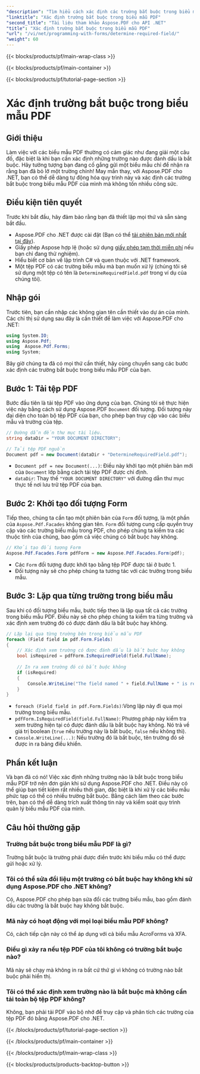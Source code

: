 ```yaml
---
"description": "Tìm hiểu cách xác định các trường bắt buộc trong biểu mẫu PDF bằng Aspose.PDF cho .NET. Hướng dẫn từng bước của chúng tôi giúp đơn giản hóa việc quản lý biểu mẫu và nâng cao quy trình tự động hóa PDF của bạn."
"linktitle": "Xác định trường bắt buộc trong biểu mẫu PDF"
"second_title": "Tài liệu tham khảo Aspose.PDF cho API .NET"
"title": "Xác định trường bắt buộc trong biểu mẫu PDF"
"url": "/vi/net/programming-with-forms/determine-required-field/"
"weight": 60
---
```


{{< blocks/products/pf/main-wrap-class >}}

{{< blocks/products/pf/main-container >}}

{{< blocks/products/pf/tutorial-page-section >}}

# Xác định trường bắt buộc trong biểu mẫu PDF

## Giới thiệu

Làm việc với các biểu mẫu PDF thường có cảm giác như đang giải một câu đố, đặc biệt là khi bạn cần xác định những trường nào được đánh dấu là bắt buộc. Hãy tưởng tượng bạn đang cố gắng gửi một biểu mẫu chỉ để nhận ra rằng bạn đã bỏ lỡ một trường chính! May mắn thay, với Aspose.PDF cho .NET, bạn có thể dễ dàng tự động hóa quy trình này và xác định các trường bắt buộc trong biểu mẫu PDF của mình mà không tốn nhiều công sức. 

## Điều kiện tiên quyết

Trước khi bắt đầu, hãy đảm bảo rằng bạn đã thiết lập mọi thứ và sẵn sàng bắt đầu.

- Aspose.PDF cho .NET được cài đặt (Bạn có thể [tải phiên bản mới nhất tại đây](https://releases.aspose.com/pdf/net/)).
- Giấy phép Aspose hợp lệ (hoặc sử dụng [giấy phép tạm thời miễn phí](https://purchase.aspose.com/temporary-license/) nếu bạn chỉ đang thử nghiệm).
- Hiểu biết cơ bản về lập trình C# và quen thuộc với .NET framework.
- Một tệp PDF có các trường biểu mẫu mà bạn muốn xử lý (chúng tôi sẽ sử dụng một tệp có tên là `DetermineRequiredField.pdf` trong ví dụ của chúng tôi).

## Nhập gói

Trước tiên, bạn cần nhập các không gian tên cần thiết vào dự án của mình. Các chỉ thị sử dụng sau đây là cần thiết để làm việc với Aspose.PDF cho .NET:

```csharp
using System.IO;
using Aspose.Pdf;
using  Aspose.Pdf.Forms;
using System;
```

Bây giờ chúng ta đã có mọi thứ cần thiết, hãy cùng chuyển sang các bước xác định các trường bắt buộc trong biểu mẫu PDF của bạn.

## Bước 1: Tải tệp PDF

Bước đầu tiên là tải tệp PDF vào ứng dụng của bạn. Chúng tôi sẽ thực hiện việc này bằng cách sử dụng Aspose.PDF `Document` đối tượng. Đối tượng này đại diện cho toàn bộ tệp PDF của bạn, cho phép bạn truy cập vào các biểu mẫu và trường của tệp.

```csharp
// Đường dẫn đến thư mục tài liệu.
string dataDir = "YOUR DOCUMENT DIRECTORY";

// Tải tệp PDF nguồn
Document pdf = new Document(dataDir + "DetermineRequiredField.pdf");
```

- `Document pdf = new Document(...)`: Điều này khởi tạo một phiên bản mới của `Document` lớp bằng cách tải tệp PDF được chỉ định.
- `dataDir`: Thay thế `"YOUR DOCUMENT DIRECTORY"` với đường dẫn thư mục thực tế nơi lưu trữ tệp PDF của bạn.

## Bước 2: Khởi tạo đối tượng Form

Tiếp theo, chúng ta cần tạo một phiên bản của `Form` đối tượng, là một phần của `Aspose.Pdf.Facades` không gian tên. `Form` đối tượng cung cấp quyền truy cập vào các trường biểu mẫu trong PDF, cho phép chúng ta kiểm tra các thuộc tính của chúng, bao gồm cả việc chúng có bắt buộc hay không.

```csharp
// Khởi tạo đối tượng Form
Aspose.Pdf.Facades.Form pdfForm = new Aspose.Pdf.Facades.Form(pdf);
```

- Các `Form` đối tượng được khởi tạo bằng tệp PDF được tải ở bước 1.
- Đối tượng này sẽ cho phép chúng ta tương tác với các trường trong biểu mẫu.

## Bước 3: Lặp qua từng trường trong biểu mẫu

Sau khi có đối tượng biểu mẫu, bước tiếp theo là lặp qua tất cả các trường trong biểu mẫu PDF. Điều này sẽ cho phép chúng ta kiểm tra từng trường và xác định xem trường đó có được đánh dấu là bắt buộc hay không.

```csharp
// Lặp lại qua từng trường bên trong biểu mẫu PDF
foreach (Field field in pdf.Form.Fields)
{
    // Xác định xem trường có được đánh dấu là bắt buộc hay không
    bool isRequired = pdfForm.IsRequiredField(field.FullName);
    
    // In ra xem trường đó có bắt buộc không
    if (isRequired)
    {
        Console.WriteLine("The field named " + field.FullName + " is required");
    }
}
```

- `foreach (Field field in pdf.Form.Fields)`:Vòng lặp này đi qua mọi trường trong biểu mẫu.
- `pdfForm.IsRequiredField(field.FullName)`: Phương pháp này kiểm tra xem trường hiện tại có được đánh dấu là bắt buộc hay không. Nó trả về giá trị boolean (`true` nếu trường này là bắt buộc, `false` nếu không thì).
- `Console.WriteLine(...)`: Nếu trường đó là bắt buộc, tên trường đó sẽ được in ra bảng điều khiển.

## Phần kết luận

Và bạn đã có nó! Việc xác định những trường nào là bắt buộc trong biểu mẫu PDF trở nên đơn giản khi sử dụng Aspose.PDF cho .NET. Điều này có thể giúp bạn tiết kiệm rất nhiều thời gian, đặc biệt là khi xử lý các biểu mẫu phức tạp có thể có nhiều trường bắt buộc. Bằng cách làm theo các bước trên, bạn có thể dễ dàng trích xuất thông tin này và kiểm soát quy trình quản lý biểu mẫu PDF của mình.

## Câu hỏi thường gặp

### Trường bắt buộc trong biểu mẫu PDF là gì?
Trường bắt buộc là trường phải được điền trước khi biểu mẫu có thể được gửi hoặc xử lý.

### Tôi có thể sửa đổi liệu một trường có bắt buộc hay không khi sử dụng Aspose.PDF cho .NET không?
Có, Aspose.PDF cho phép bạn sửa đổi các trường biểu mẫu, bao gồm đánh dấu các trường là bắt buộc hay không bắt buộc.

### Mã này có hoạt động với mọi loại biểu mẫu PDF không?
Có, cách tiếp cận này có thể áp dụng với cả biểu mẫu AcroForms và XFA.

### Điều gì xảy ra nếu tệp PDF của tôi không có trường bắt buộc nào?
Mã này sẽ chạy mà không in ra bất cứ thứ gì vì không có trường nào bắt buộc phải hiển thị.

### Tôi có thể xác định xem trường nào là bắt buộc mà không cần tải toàn bộ tệp PDF không?
Không, bạn phải tải PDF vào bộ nhớ để truy cập và phân tích các trường của tệp PDF đó bằng Aspose.PDF cho .NET.

{{< /blocks/products/pf/tutorial-page-section >}}

{{< /blocks/products/pf/main-container >}}

{{< /blocks/products/pf/main-wrap-class >}}

{{< blocks/products/products-backtop-button >}}